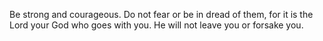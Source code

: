 Be strong and courageous. Do not fear or be in dread of them, for it is the Lord your God who goes with you. He will not leave you or forsake you.
